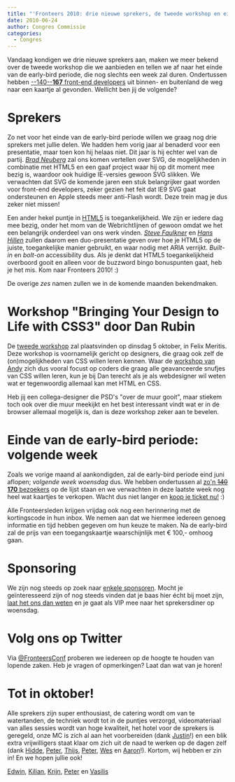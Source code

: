 ```yaml
---
title: "'Fronteers 2010: drie nieuwe sprekers, de tweede workshop en einde early-bird'"
date: 2010-06-24
author: Congres Commissie
categories:
  - Congres
---
```


Vandaag kondigen we drie nieuwe sprekers aan, maken we meer bekend over de tweede workshop die we aanbieden en tellen we af naar het einde van de early-bird periode, die nog slechts een week zal duren. Ondertussen hebben [--140--**167** front-end developers](/congres/2010/attendees) uit binnen- en buitenland de weg naar een kaartje al gevonden. Wellicht ben jij de volgende?

# Sprekers

Zo net voor het einde van de early-bird periode willen we graag nog drie sprekers met jullie delen. We hadden hem vorig jaar al benaderd voor een presentatie, maar toen kon hij helaas niet. Dit jaar is hij echter wel van de partij. _[Brad Neuberg](/congres/2010/speakers#brad-neuberg)_ zal ons komen vertellen over SVG, de mogelijkheden in combinatie met HTML5 en een gaaf project waar hij op dit moment mee bezig is, waardoor ook huidige IE-versies gewoon SVG slikken. We verwachten dat SVG de komende jaren een stuk belangrijker gaat worden voor front-end developers, zeker gezien het feit dat IE9 SVG gaat ondersteunen en Apple steeds meer anti-Flash wordt. Deze trein mag je dus zeker niet missen!

Een ander hekel puntje in [HTML5](http://www.whatwg.org/specs/web-apps/current-work/multipage/) is toegankelijkheid. We zijn er iedere dag mee bezig, onder het mom van de Webrichtlijnen of gewoon omdat we het een belangrijk onderdeel van ons werk vinden. _[Steve Faulkner](/congres/2010/speakers#steve-faulkner)_ en _[Hans Hillen](/congres/2010/speakers#hans-hillen)_ zullen daarom een duo-presentatie geven over hoe je HTML5 op de juiste, toegankelijke manier gebruikt, en waar nodig met ARIA verrijkt. _Built-in_ en _bolt-on_ accessibility dus. Als je denkt dat HTML5 toegankelijkheid overboord gooit en alleen voor de buzzword bingo bonuspunten gaat, heb je het mis. Kom naar Fronteers 2010! :)

De overige _zes_ namen zullen we in de komende maanden bekendmaken.

# Workshop "Bringing Your Design to Life with CSS3" door Dan Rubin

De [tweede workshop](/congres/2010/workshops/css3-dan-rubin) zal plaatsvinden op dinsdag 5 oktober, in Felix Meritis. Deze workshop is voornamelijk gericht op designers, die graag ook zelf de (on)mogelijkheden van CSS willen leren kennen. Waar de [workshop van Andy](/congres/2010/workshops/advanced-css-andy-clarke) zich dus vooral focust op coders die graag alle geavanceerde snufjes van CSS willen leren, kun je bij Dan terecht als je als webdesigner wil weten wat er tegenwoordig allemaal kan met HTML en CSS.

Heb jij een collega-designer die PSD's "over de muur gooit", maar stiekem toch ook over die muur meekijkt en het best interessant vindt wat er in de browser allemaal mogelijk is, dan is deze workshop zeker aan te bevelen.

# Einde van de early-bird periode: volgende week

Zoals we vorige maand al aankondigden, zal de early-bird periode eind juni aflopen; _volgende week woensdag_ dus. We hebben ondertussen al [zo'n <strike>140</strike> **170** bezoekers](/congres/2010/attendees) op de lijst staan en we verwachten in deze laatste week nog heel wat kaartjes te verkopen. Wacht dus niet langer en [koop je ticket nu!](/congres/2010/tickets) :)

Alle Fronteersleden krijgen vrijdag ook nog een herinnering met de kortingscode in hun inbox. We nemen aan dat we hiermee iedereen genoeg informatie en tijd hebben gegeven om hun keuze te maken. Na de early-bird zal de prijs van een toegangskaartje waarschijnlijk met € 100,- omhoog gaan.

# Sponsoring

We zijn nog steeds op zoek naar [enkele sponsoren](/congres/2010/sponsorships). Mocht je geïnteresseerd zijn of nog steeds vinden dat je baas hier écht bij moet zijn, [laat het ons dan weten](/congres/2010/contact) en je gaat als VIP mee naar het sprekersdiner op woensdag.

# Volg ons op Twitter

Via [@FronteersConf](https://twitter.com/FronteersConf) proberen we iedereen op de hoogte te houden van lopende zaken. Heb je vragen of opmerkingen? Laat dan wat van je horen!

# Tot in oktober!

Alle sprekers zijn super enthousiast, de catering wordt om van te watertanden, de techniek wordt tot in de puntjes verzorgd, videomateriaal van alles sessies wordt van hoge kwaliteit, het hotel voor de sprekers is geregeld, onze MC is zich al aan het voorbereiden (dank [Justin](https://twitter.com/juice10)!) en een blik extra vrijwilligers staat klaar om zich uit de naad te werken op de dagen zelf (dank [Hidde](https://twitter.com/hdv), [Peter](https://twitter.com/beverloo), [Thijs](https://twitter.com/ysbreker), [Peter](https://twitter.com/kuvos), [Wes](https://twitter.com/wesoudshoorn) en [Aaron](https://twitter.com/aaronpeters)!). Kortom, wij hebben er zin in! En we hopen jullie ook!

[Edwin](https://twitter.com/edwinm), [Kilian](https://twitter.com/kilianvalkhof), [Krijn](https://twitter.com/krijnhoetmer), [Peter](https://twitter.com/pesla) en [Vasilis](https://twitter.com/vasilis)
